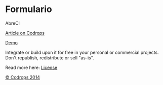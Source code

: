 Formulario
=========

AbreCl

[Article on Codrops](http://tympanus.net/codrops/?p=19520)

[Demo](http://tympanus.net/Development/FullscreenForm/)

Integrate or build upon it for free in your personal or commercial projects. Don't republish, redistribute or sell "as-is". 

Read more here: [License](http://tympanus.net/codrops/licensing/)

[© Codrops 2014](http://www.codrops.com)